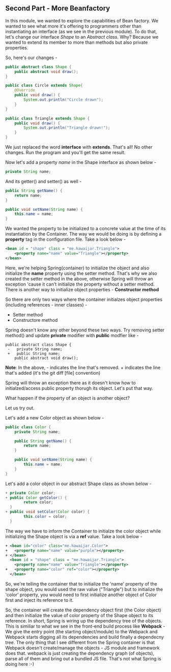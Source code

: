 ## Second Part - More Beanfactory

In this module, we wanted to explore the capabilities of Bean factory. We wanted to see what more it's offering to programmers other than instantiating an interface (as we see in the previous module).
To do that, let's change our interface *Shape* to an *Abstract class*. Why? Because we wanted to extend its member to more than methods but also private properties.

So, here's our changes -

```java
public abstract class Shape {
    public abstract void draw();
}

```

```java
public class Circle extends Shape{
    @Override
    public void draw() {
        System.out.println("Circle drawn");
    }
}
```
```java
public class Triangle extends Shape {
    public void draw() {
        System.out.println("Triangle drawn!");
    }
}
```
We just replaced the word **interface** with **extends**. That's all!
No other changes. Run the program and you'll get the same result.

Now let's add a property *name* in the Shape interface as shown below -
```java
private String name;
```

And its getter() and setter() as well -

```java
public String getName() {
    return name;
}
```
```java
public void setName(String name) {
    this.name = name;
}
```

We wanted the property to be initialized to a concrete value at the time of its instantiation by the Container.
The way we would be doing is by defining a **property** tag in the configuration file. Take a look below -

```xml
<bean id = "shape" class = "me.hawaijar.Triangle">
    <property name="name" value="Triangle"></property>
</bean>
```
Here, we're helping Spring(container) to initialize the object and also initialize the **name** property  using the setter method. That's why we also created the setter method in the above, otherwise Spring will throw an exception 'cause it can't initialize the property without a setter method. There is another way to initialize object properties - **Constructor method**

So there are only two ways where the container initialzes object properties (including references - inner classes) -
- Setter method
- Constructore method

Spring doesn't know any other beyond these two ways. Try removing setter method() and update **private** modifier with **public** modfier like -

 ```
 public abstract class Shape {
  -   private String name;
  +   public String name;
     public abstract void draw();
```
**Note**: In the above, - indicates the line that's removed. + indicates the line that's added (it's the git diff [file] convention)

Spring will throw an exception there as it doesn't know how to initialzed/access public property thorugh its object. Let's put that way.

What happen if the property of an object is another object?

Let us try out.

Let's add a new Color object as shown below -
```java
public class Color {
    private String name;

    public String getName() {
        return name;
    }

    public void setName(String name) {
        this.name = name;
    }
}
```

Let's add a color object in our abstract Shape class as shown below -
```java
+ private Color color;
+ public Color getColor() {
        return color;
  }
+ public void setColor(Color color) {
        this.color = color;
  }
```

The way we have to inform the Container to initialze the color object while initializing the Shape object is via a **ref** value. Take a look below -
```xml
+ <bean id="color" class="me.hawaijar.Color">
+   <property name="name" value="purple"></property>
+ </bean>
  <bean id = "shape" class = "me.hawaijar.Triangle">
    <property name="name" value="Triangle"></property>
+   <property name="color" ref="color"></property>
  </bean>
```

So, we're telling the container that to initialize the 'name' property of the shape object, you would used the raw value ("Triangle") but to initialize the 'color' property, you would need to first initialize another object of Color first and inject its reference to it.

So, the container will create the dependency object first (the Color object) and then initialize the value of color property of the Shape object to its reference. In short, Spring is wiring up the dependency tree of the objects. This is similiar to what we see in the front-end build process like **Webpack** - We give the entry point (the starting object/module) to the Webpack and Webpack starts digging all its dependencies and build finally a dependecny tree. The only thing that I see different from the Spring container is that Webpack doesn't create/manage the objects - JS module and framework does that. webpack is just creating the dependency graph (of objects), parse all of them and bring out a bundled JS file. That's not what Spring is doing here :-)



